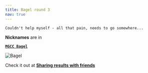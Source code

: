 ```yaml
---
title: Bagel round 3
nav: true
---
```


`Couldn't help myself - all that pain, needs to go somewhere...`

**Nicknames** are in

[**`MGCC Bagel`**](https://zwiftpower.com/events.php?zid=1708876)

![Bagel](../../../2021/01/30/images/mgcc_bagel.png)

Check it out at [**Sharing results with friends**](https://forums.zwift.com/t/sharing-results-with-friends/534276/11 "Sharing with friends at Zwift forum")


